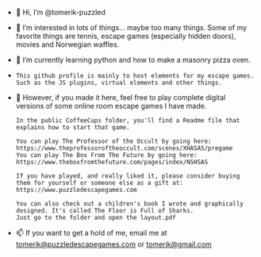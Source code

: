 - 👋  Hi, I’m @tomerik-puzzled

- 👀  I’m interested in lots of things... maybe too many things. 
      Some of my favorite things are tennis, escape games (especially hidden doors), movies and Norwegian waffles.
- 🌱  I’m currently learning python and how to make a masonry pizza oven.

-     This github profile is mainly to host elements for my escape games. Such as the JS plugins, virtual elements and other things.
      
- 💞️  However, if you made it here, feel free to play complete digital versions of some online room escape games I have made. 
      
      In the public CoffeeCups folder, you'll find a Readme file that explains how to start that game.  
      
      You can play The Professor of the Occult by going here: https://www.theprofessoroftheoccult.com/scenes/XHASAS/pregame
      You can play The Box From The Future by going here: https://www.theboxfromthefuture.com/pages/index/NSHSAS
      
      If you have played, and really liked it, please consider buying them for yourself or someone else as a gift at:
      https://www.puzzledescapegames.com
      
      You can also check out a children's book I wrote and graphically designed. It's called The Floor is Full of Sharks. 
      Just go to the folder and open the layout.pdf


- 📫 If you want to get a hold of me, email me at tomerik@puzzledescapegames.com or tomerik@gmail.com

<!---
tomerik-puzzled/tomerik-puzzled is a ✨ special ✨ repository because its `README.md` (this file) appears on your GitHub profile.
You can click the Preview link to take a look at your changes.
--->
